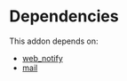 # Dependencies

This addon depends on:

- [web_notify](../../../../odoo-bringout-oca-web-web_notify)
- [mail](../../../../../oca-ocb-core/odoo-bringout-oca-ocb-mail)
